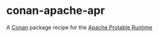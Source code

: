 # conan-apache-apr
A [Conan](https://conan.io) package recipe for the [Apache Protable Runtime](https://apr.apache.org/)

